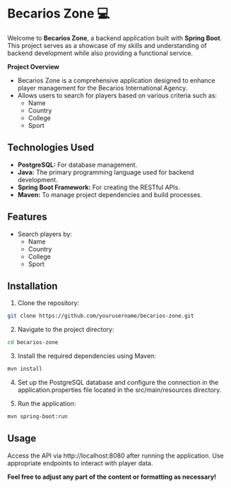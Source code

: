 # Becarios Zone 💻

Welcome to **Becarios Zone**, a backend application built with **Spring Boot**. This project serves as a showcase of my skills and understanding of backend development while also providing a functional service.

**Project Overview**
- Becarios Zone is a comprehensive application designed to enhance player management for the Becarios International Agency.
- Allows users to search for players based on various criteria such as:
  - Name
  - Country
  - College
  - Sport

## Technologies Used
- **PostgreSQL:** For database management.
- **Java:** The primary programming language used for backend development.
- **Spring Boot Framework:** For creating the RESTful APIs.
- **Maven:** To manage project dependencies and build processes.

## Features
- Search players by:
  - Name
  - Country
  - College
  - Sport

## Installation
1. Clone the repository:
```bash
git clone https://github.com/yourusername/becarios-zone.git
```

2. Navigate to the project directory:
  ```bash
  cd becarios-zone
  ```

3. Install the required dependencies using Maven:
```bash
mvn install
```

4. Set up the PostgreSQL database and configure the connection in the application.properties file located in the src/main/resources directory.

5. Run the application:
```bash
mvn spring-boot:run
```

## Usage
Access the API via http://localhost:8080 after running the application.
Use appropriate endpoints to interact with player data.

**Feel free to adjust any part of the content or formatting as necessary!**
